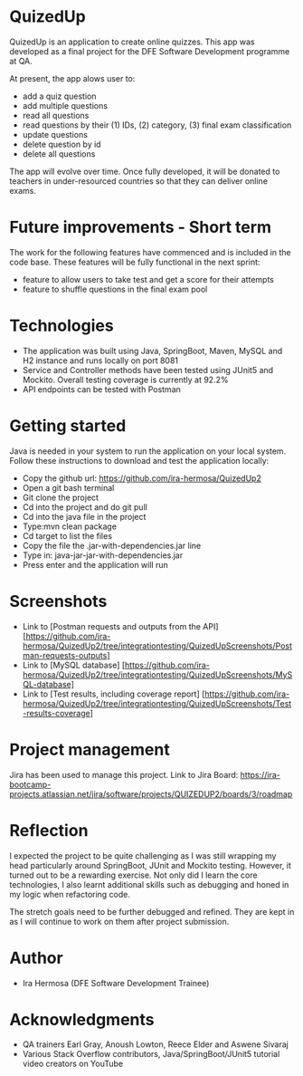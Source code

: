 # QuizedUp

QuizedUp is an application to create online quizzes. This app was developed as a final project for the DFE Software Development programme at QA.

At present, the app alows user to:
- add a quiz question
- add multiple questions
- read all questions
- read questions by their (1) IDs, (2) category, (3) final exam classification
- update questions
- delete question by id
- delete all questions

The app will evolve over time. Once fully developed, it will be donated to teachers in under-resourced countries so that they can deliver online exams.

# Future improvements - Short term
The work for the following features have commenced and is included in the code base. These features will be fully functional in the next sprint:
- feature to allow users to take test and get a score for their attempts
- feature to shuffle questions in the final exam pool

# Technologies
- The application was built using Java, SpringBoot, Maven, MySQL and H2 instance and runs locally on port 8081
- Service and Controller methods have been tested using JUnit5 and Mockito. Overall testing coverage is currently at 92.2%
- API endpoints can be tested with Postman

# Getting started
Java is needed in your system to run the application on your local system. Follow these instructions to download and test the application locally:
- Copy the github url: https://github.com/ira-hermosa/QuizedUp2
- Open a git bash terminal
- Git clone the project
- Cd into the project and do git pull
- Cd into the java file in the project
- Type:mvn clean package
- Cd target to list the files
- Copy the file the .jar-with-dependencies.jar line
- Type in: java-jar-jar-with-dependencies.jar
- Press enter and the application will run

# Screenshots
- Link to [Postman requests and outputs from the API] [https://github.com/ira-hermosa/QuizedUp2/tree/integrationtesting/QuizedUpScreenshots/Postman-requests-outputs]
- Link to [MySQL database] [https://github.com/ira-hermosa/QuizedUp2/tree/integrationtesting/QuizedUpScreenshots/MySQL-database]
- Link to [Test results, including coverage report] [https://github.com/ira-hermosa/QuizedUp2/tree/integrationtesting/QuizedUpScreenshots/Test-results-coverage]

# Project management
Jira has been used to manage this project. Link to Jira Board: https://ira-bootcamp-projects.atlassian.net/jira/software/projects/QUIZEDUP2/boards/3/roadmap

# Reflection
I expected the project to be quite challenging as I was still wrapping my head particularly around SpringBoot, JUnit and Mockito testing. However, it turned out to be a rewarding exercise. Not only did I learn the core technologies, I also learnt additional skills such as debugging and honed in my logic when refactoring code.

The stretch goals need to be further debugged and refined. They are kept in as I will continue to work on them after project submission.

# Author
- Ira Hermosa (DFE Software Development Trainee)

# Acknowledgments
- QA trainers Earl Gray, Anoush Lowton, Reece Elder and Aswene Sivaraj
- Various Stack Overflow contributors, Java/SpringBoot/JUnit5 tutorial video creators on YouTube


